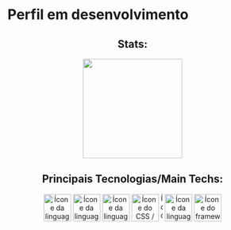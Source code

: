 # Perfil em desenvolvimento

<section><!-- Presentation -->
<h1></h1>
  
</section>

<div align="center"> <!-- Most used languages -->
  <article>
    <h2>Stats:</h2>
    <img height="200em" src="https://github-readme-stats.vercel.app/api/top-langs/?username=HenriqueMN&layout=compact&langs_count=7&theme=catppuccin_latte"/>
  </article>
  <article style="display: inline_block" >
    <h2>Principais Tecnologias/Main Techs:</h2>
    <img alt="Ícone da linguagem Java / Java language icon" height="55" width="55" src="https://cdn.jsdelivr.net/gh/devicons/devicon@latest/icons/java/java-original.svg" />
    <img alt="Ícone da linguagem R / R language icon" height="55" width="55" src="https://cdn.jsdelivr.net/gh/devicons/devicon@latest/icons/r/r-original.svg" />
    <img alt="Ícone da linguagem HTML5 / HTML5 language icon" height="55" width="55" src="https://cdn.jsdelivr.net/gh/devicons/devicon@latest/icons/html5/html5-original.svg" />
    <img alt="Ícone do CSS / CSS icon" height="55" width="55" src="https://cdn.jsdelivr.net/gh/devicons/devicon@latest/icons/css3/css3-original.svg" />
    <img 
      alt="Ícone da linguagem JavaScript / JavaScript language icon" 
      height="55" 
      width="5" 
      src="https://cdn.jsdelivr.net/gh/devicons/devicon@latest/icons/javascript/javascript-original.svg" 
    />
    <img 
      alt="Ícone da linguagem JavaScript / JavaScript language icon" 
      height="55" 
      width="55" 
      src="https://cdn.jsdelivr.net/gh/devicons/devicon@latest/icons/typescript/typescript-original.svg" 
    />
    <img 
      alt="Ícone do framework React / React framemwork icon" 
      height="55" 
      width="55" 
      src="https://cdn.jsdelivr.net/gh/devicons/devicon@latest/icons/react/react-original.svg" 
    />

  </article>
</div>
